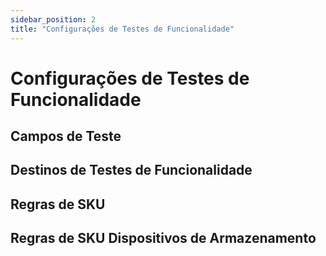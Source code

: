 ```yaml
---
sidebar_position: 2
title: "Configurações de Testes de Funcionalidade"
---
```


# Configurações de Testes de Funcionalidade

## Campos de Teste

## Destinos de Testes de Funcionalidade

## Regras de SKU

## Regras de SKU Dispositivos de Armazenamento
